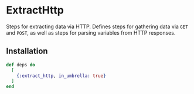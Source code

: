 # ExtractHttp

Steps for extracting data via HTTP. Defines steps for gathering data via `GET` and
`POST`, as well as steps for parsing variables from HTTP responses.

## Installation

```elixir
def deps do
  [
    {:extract_http, in_umbrella: true}
  ]
end
```
